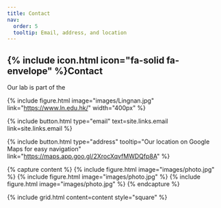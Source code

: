 ```yaml
---
title: Contact
nav:
  order: 5
  tooltip: Email, address, and location
---
```


## {% include icon.html icon="fa-solid fa-envelope" %}Contact

Our lab is part of the

{%
  include figure.html
  image="images/Lingnan.jpg"
  link="https://www.ln.edu.hk/"
  width="400px"
%}

{%
  include button.html
  type="email"
  text=site.links.email
  link=site.links.email
%}

{%
  include button.html
  type="address"
  tooltip="Our location on Google Maps for easy navigation"
  link="https://maps.app.goo.gl/2XrocXqvfMWDQfp8A"
%}

{% capture content %}
{% include figure.html image="images/photo.jpg" %}
{% include figure.html image="images/photo.jpg" %}
{% include figure.html image="images/photo.jpg" %}
{% endcapture %}

{%
  include grid.html
  content=content
  style="square"
%}
